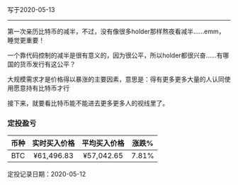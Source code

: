 写于2020-05-13

-----
第一次亲历比特币的减半，不过，没有像很多holder那样熬夜看减半……emm，睡觉更重要！

一个靠代码控制的减半是很有意义的，因为很公平，所以holder都很兴奋……有哪国的货币发行有这公平？

大规模需求才是价格得以暴涨的主要因素，意思是：得有更多更多大量的人认同使用愿意持有比特币才行

接下来，就要看比特币能不能进去更多更多人的视线里了。


### 定投盈亏

| 币种 | 实时买入价格 | 平均买入价格 |  涨跌%  |  
| :--: | :----------: | :----------: | :-----: |
| BTC  |  ¥61,496.83  |   ¥57,042.65  | 7.81% |

定投记录日期：2020-05-12
